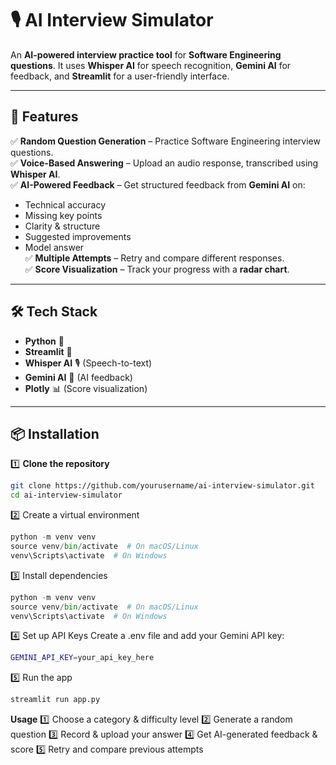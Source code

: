 # 🎙️ AI Interview Simulator  
An **AI-powered interview practice tool** for **Software Engineering questions**. It uses **Whisper AI** for speech recognition, **Gemini AI** for feedback, and **Streamlit** for a user-friendly interface.

---

## 🚀 Features
✅ **Random Question Generation** – Practice Software Engineering interview questions.  
✅ **Voice-Based Answering** – Upload an audio response, transcribed using **Whisper AI**.  
✅ **AI-Powered Feedback** – Get structured feedback from **Gemini AI** on:  
   - Technical accuracy  
   - Missing key points  
   - Clarity & structure  
   - Suggested improvements  
   - Model answer  
✅ **Multiple Attempts** – Retry and compare different responses.  
✅ **Score Visualization** – Track your progress with a **radar chart**.  

---

## 🛠️ Tech Stack
- **Python** 🐍  
- **Streamlit** 🎨  
- **Whisper AI** 🎙️ (Speech-to-text)  
- **Gemini AI** 🤖 (AI feedback)  
- **Plotly** 📊 (Score visualization)  

---

## 📦 Installation

1️⃣ **Clone the repository**
```sh
git clone https://github.com/yourusername/ai-interview-simulator.git
cd ai-interview-simulator
```

2️⃣ Create a virtual environment
```py
python -m venv venv
source venv/bin/activate  # On macOS/Linux
venv\Scripts\activate  # On Windows
```
3️⃣ Install dependencies
```py
python -m venv venv
source venv/bin/activate  # On macOS/Linux
venv\Scripts\activate  # On Windows
```
4️⃣ Set up API Keys
Create a .env file and add your Gemini API key:
```sh
GEMINI_API_KEY=your_api_key_here
```
5️⃣ Run the app
```sh
streamlit run app.py
```

**Usage**
1️⃣ Choose a category & difficulty level
2️⃣ Generate a random question
3️⃣ Record & upload your answer
4️⃣ Get AI-generated feedback & score
5️⃣ Retry and compare previous attempts
